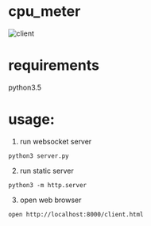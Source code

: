 # cpu_meter


![client](https://i.imgur.com/WEBX7HL.png "Server output")


# requirements
python3.5

# usage:

1. run websocket server

  `python3 server.py`

2. run static server

  `python3 -m http.server`
  
3. open web browser

  `open http://localhost:8000/client.html`
